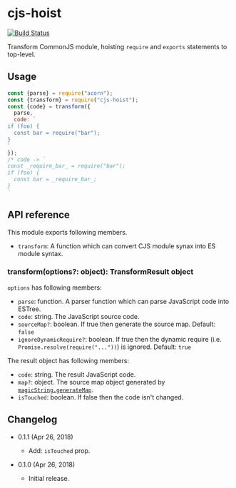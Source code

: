 cjs-hoist
=========

[![Build Status](https://travis-ci.org/eight04/cjs-hoist.svg?branch=master)](https://travis-ci.org/eight04/cjs-hoist)

Transform CommonJS module, hoisting `require` and `exports` statements to top-level.

Usage
-----

```js
const {parse} = require("acorn");
const {transform} = require("cjs-hoist");
const {code} = transform({
  parse,
  code: `
if (foo) {
  const bar = require("bar");
}
`
});
/* code -> `
const _require_bar_ = require("bar");
if (foo) {
  const bar = _require_bar_;
}
`
```

API reference
-------------

This module exports following members.

* `transform`: A function which can convert CJS module synax into ES module syntax.

### transform(options?: object): TransformResult object

`options` has following members:

* `parse`: function. A parser function which can parse JavaScript code into ESTree.
* `code`: string. The JavaScript source code.
* `sourceMap?`: boolean. If true then generate the source map. Default: `false`
* `ignoreDynamicRequire?`: boolean. If true then the dynamic require (i.e. `Promise.resolve(require("..."))`) is ignored. Default: `true`

The result object has following members:

* `code`: string. The result JavaScript code.
* `map?`: object. The source map object generated by [`magicString.generateMap`](https://github.com/Rich-Harris/magic-string#sgeneratemap-options-).
* `isTouched`: boolean. If false then the code isn't changed.

Changelog
---------

* 0.1.1 (Apr 26, 2018)

  - Add: `isTouched` prop.

* 0.1.0 (Apr 26, 2018)

  - Initial release.

